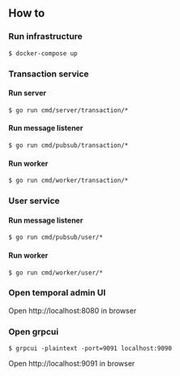 ## How to
### Run infrastructure
```shell
$ docker-compose up
```
### Transaction service
#### Run server
```shell
$ go run cmd/server/transaction/*
```
#### Run message listener
```shell
$ go run cmd/pubsub/transaction/*
```
#### Run worker
```shell
$ go run cmd/worker/transaction/*
```
### User service
#### Run message listener
```shell
$ go run cmd/pubsub/user/*
```
#### Run worker
```shell
$ go run cmd/worker/user/*
```
### Open temporal admin UI
Open http://localhost:8080 in browser
### Open grpcui
```shell
$ grpcui -plaintext -port=9091 localhost:9090
```
Open http://localhost:9091 in browser
